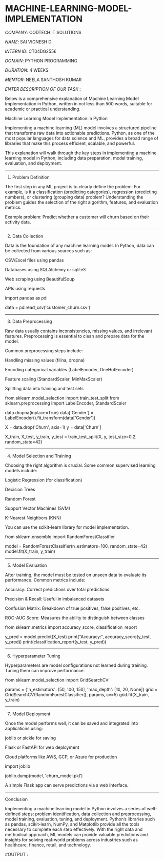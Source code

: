 # MACHINE-LEARNING-MODEL-IMPLEMENTATION

*COMPANY*: CODTECH IT SOLUTIONS

*NAME*: SAI VIGNESH D

*INTERN ID*: CT04DG2556

*DOMAIN*: PYTHON PROGRAMMING

*DURATION*: 4 WEEKS

*MENTOR*: NEELA SANTHOSH KUMAR

*ENTER DESCRIPTION OF OUR TASK* :

Below is a comprehensive explanation of Machine Learning Model Implementation in Python, written in not less than 500 words, suitable for academic or practical understanding.

Machine Learning Model Implementation in Python

Implementing a machine learning (ML) model involves a structured pipeline that transforms raw data into actionable predictions. Python, as one of the most popular languages for data science and ML, provides a broad range of libraries that make this process efficient, scalable, and powerful.

This explanation will walk through the key steps in implementing a machine learning model in Python, including data preparation, model training, evaluation, and deployment.


---

1. Problem Definition

The first step in any ML project is to clearly define the problem. For example, is it a classification (predicting categories), regression (predicting numbers), or clustering (grouping data) problem? Understanding the problem guides the selection of the right algorithm, features, and evaluation metrics.

Example problem: Predict whether a customer will churn based on their activity data.


---

2. Data Collection

Data is the foundation of any machine learning model. In Python, data can be collected from various sources such as:

CSV/Excel files using pandas

Databases using SQLAlchemy or sqlite3

Web scraping using BeautifulSoup

APIs using requests


import pandas as pd

data = pd.read_csv('customer_churn.csv')


---

3. Data Preprocessing

Raw data usually contains inconsistencies, missing values, and irrelevant features. Preprocessing is essential to clean and prepare data for the model.

Common preprocessing steps include:

Handling missing values (fillna, dropna)

Encoding categorical variables (LabelEncoder, OneHotEncoder)

Feature scaling (StandardScaler, MinMaxScaler)

Splitting data into training and test sets


from sklearn.model_selection import train_test_split
from sklearn.preprocessing import LabelEncoder, StandardScaler

data.dropna(inplace=True)
data['Gender'] = LabelEncoder().fit_transform(data['Gender'])

X = data.drop('Churn', axis=1)
y = data['Churn']

X_train, X_test, y_train, y_test = train_test_split(X, y, test_size=0.2, random_state=42)


---

4. Model Selection and Training

Choosing the right algorithm is crucial. Some common supervised learning models include:

Logistic Regression (for classification)

Decision Trees

Random Forest

Support Vector Machines (SVM)

K-Nearest Neighbors (KNN)


You can use the scikit-learn library for model implementation.

from sklearn.ensemble import RandomForestClassifier

model = RandomForestClassifier(n_estimators=100, random_state=42)
model.fit(X_train, y_train)


---

5. Model Evaluation

After training, the model must be tested on unseen data to evaluate its performance. Common metrics include:

Accuracy: Correct predictions over total predictions

Precision & Recall: Useful in imbalanced datasets

Confusion Matrix: Breakdown of true positives, false positives, etc.

ROC-AUC Score: Measures the ability to distinguish between classes


from sklearn.metrics import accuracy_score, classification_report

y_pred = model.predict(X_test)
print("Accuracy:", accuracy_score(y_test, y_pred))
print(classification_report(y_test, y_pred))


---

6. Hyperparameter Tuning

Hyperparameters are model configurations not learned during training. Tuning them can improve performance.

from sklearn.model_selection import GridSearchCV

params = {'n_estimators': [50, 100, 150], 'max_depth': [10, 20, None]}
grid = GridSearchCV(RandomForestClassifier(), params, cv=5)
grid.fit(X_train, y_train)


---

7. Model Deployment

Once the model performs well, it can be saved and integrated into applications using:

joblib or pickle for saving

Flask or FastAPI for web deployment

Cloud platforms like AWS, GCP, or Azure for production


import joblib

joblib.dump(model, 'churn_model.pkl')

A simple Flask app can serve predictions via a web interface.


---

Conclusion

Implementing a machine learning model in Python involves a series of well-defined steps: problem identification, data collection and preprocessing, model training, evaluation, tuning, and deployment. Python’s libraries such as pandas, scikit-learn, NumPy, and Matplotlib provide all the tools necessary to complete each step effectively. With the right data and methodical approach, ML models can provide valuable predictions and insights for solving real-world problems across industries such as healthcare, finance, retail, and technology.


#OUTPUT :
